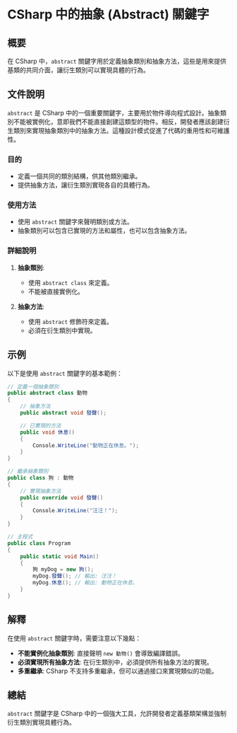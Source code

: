 <!--
Meta Description: # CSharp 中的抽象 (Abstract) 關鍵字 ## 概要 在 CSharp 中，`abstract` 關鍵字用於定義抽象類別和抽象方法，這些是用來提供基類的共同介面，讓衍生類別可以實現具體的行為。 ## 文件說明 `abstract` 是 CSharp 中的一個重要關鍵字，主要用於物件導...
Meta Keywords: abstract, public, csharp, class, void
-->

# CSharp 中的抽象 (Abstract) 關鍵字

## 概要
在 CSharp 中，`abstract` 關鍵字用於定義抽象類別和抽象方法，這些是用來提供基類的共同介面，讓衍生類別可以實現具體的行為。

## 文件說明
`abstract` 是 CSharp 中的一個重要關鍵字，主要用於物件導向程式設計。抽象類別不能被實例化，意即我們不能直接創建這類型的物件。相反，開發者應該創建衍生類別來實現抽象類別中的抽象方法。這種設計模式促進了代碼的重用性和可維護性。

### 目的
- 定義一個共同的類別結構，供其他類別繼承。
- 提供抽象方法，讓衍生類別實現各自的具體行為。

### 使用方法
- 使用 `abstract` 關鍵字來聲明類別或方法。
- 抽象類別可以包含已實現的方法和屬性，也可以包含抽象方法。

### 詳細說明
1. **抽象類別**: 
   - 使用 `abstract class` 來定義。
   - 不能被直接實例化。

2. **抽象方法**: 
   - 使用 `abstract` 修飾符來定義。
   - 必須在衍生類別中實現。

## 示例
以下是使用 `abstract` 關鍵字的基本範例：

```csharp
// 定義一個抽象類別
public abstract class 動物
{
    // 抽象方法
    public abstract void 發聲();

    // 已實現的方法
    public void 休息()
    {
        Console.WriteLine("動物正在休息。");
    }
}

// 繼承抽象類別
public class 狗 : 動物
{
    // 實現抽象方法
    public override void 發聲()
    {
        Console.WriteLine("汪汪！");
    }
}

// 主程式
public class Program
{
    public static void Main()
    {
        狗 myDog = new 狗();
        myDog.發聲(); // 輸出: 汪汪！
        myDog.休息(); // 輸出: 動物正在休息。
    }
}
```

## 解釋
在使用 `abstract` 關鍵字時，需要注意以下幾點：
- **不能實例化抽象類別**: 直接聲明 `new 動物()` 會導致編譯錯誤。
- **必須實現所有抽象方法**: 在衍生類別中，必須提供所有抽象方法的實現。
- **多重繼承**: CSharp 不支持多重繼承，但可以通過接口來實現類似的功能。

## 總結
`abstract` 關鍵字是 CSharp 中的一個強大工具，允許開發者定義基類架構並強制衍生類別實現具體行為。